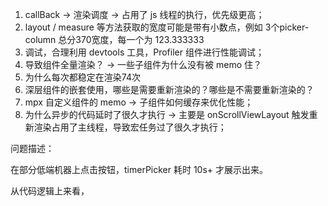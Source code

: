 1. callBack -> 渲染调度 -> 占用了 js 线程的执行，优先级更高；
2. layout / measure 等方法获取的宽度可能是带有小数点，例如 3个picker-column 总分370宽度，每一个为 123.333333
3. 调试，合理利用 devtools 工具，Profiler 组件进行性能调试；
4. 导致组件全量渲染？ ->  一些子组件为什么没有被 memo 住？
5. 为什么每次都稳定在渲染74次
6. 深层组件的嵌套使用，哪些是需要重新渲染的？哪些是不需要重新渲染的？
7. mpx 自定义组件的 memo -> 子组件如何缓存来优化性能；
8. 为什么异步的代码延时了很久才执行 -> 主要是 onScrollViewLayout 触发重新渲染占用了主线程，导致宏任务过了很久才执行；

问题描述：

在部分低端机器上点击按钮，timerPicker 耗时 10s+ 才展示出来。

从代码逻辑上来看，